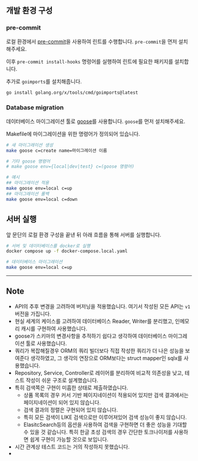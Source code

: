 ## 개발 환경 구성

### pre-commit

로컬 환경에서 [pre-commit](https://pre-commit.com/)을 사용하여 린트를 수행합니다. `pre-commit`을 먼저 설치해주세요.

이후 `pre-commit install-hooks` 명령어를 실행하여 린트에 필요한 패키지를 설치합니다.

추가로 `goimports`를 설치해줍니다.

```bash
go install golang.org/x/tools/cmd/goimports@latest
```

### Database migration

데이터베이스 마이그레이션 툴로 [goose](https://github.com/pressly/goose)를 사용합니다. `goose`를 먼저 설치해주세요.

Makefile에 마이그레이션을 위한 명령어가 정의되어 있습니다.

```bash
# 새 마이그레이션 생성
make goose c=create name=마이그레이션 이름

# 기타 goose 명령어
# make goose env={local|dev|test} c=(goose 명령어)

# 예시
## 마이그레이션 적용
make goose env=local c=up
## 마이그레이션 롤백
make goose env=local c=down
```

## 서버 실행

앞 문단의 로컬 환경 구성을 끝낸 뒤 아래 흐름을 통해 서버를 실행합니다.

```bash
# 서버 및 데이터베이스를 docker로 실행
docker compose up -f docker-compose.local.yaml

# 데이터베이스 마이그레이션
make goose env=local c=up
```

----

## Note

- API의 추후 변경을 고려하여 버저닝을 적용했습니다. 여기서 작성된 모든 API는 `v1` 버전을 가집니다.
- 현실 세계의 케이스를 고려하여 데이터베이스 Reader, Writer를 분리했고, 인메모리 캐시를 구현하여 사용했습니다.
- goose가 스키마의 변경사항을 추적하기 쉽다고 생각하여 데이터베이스 마이그레이션 툴로 사용했습니다.
- 쿼리가 복잡해질경우 ORM의 쿼리 빌더보다 직접 작성한 쿼리가 더 나은 성능을 보여준다 생각하였고, 그 생각의 연장으로 ORM보다는 struct mapper인 sqlx를 사용했습니다.
- Repository, Service, Controller로 레이어를 분리하여 비교적 의존성을 낮고, 테스트 작성이 쉬운 구조로 설계했습니다.
- 특히 검색쪽은 구현이 미흡한 상태로 제출하였습니다.
  - 상품 목록의 경우 커서 기반 페이지네이션이 적용되어 있지만 검색 결과에서는 페이지네이션이 되어 있지 않습니다.
  - 검색 결과의 정렬은 구현되어 있지 않습니다.
  - 특히 모든 검색이 LIKE 검색으로만 이루어져있어 검색 성능이 좋지 않습니다.
  - ElasitcSearch등의 옵션을 사용하여 검색을 구현하면 더 좋은 성능을 기대할 수 있을 것 같습니다. 특히 한글 초성 검색의 경우 간단한 토크나이저를 사용하면 쉽게 구현이 가능할 것으로 보입니다.
- 시간 관계상 테스트 코드는 거의 작성하지 못했습니다.
-
